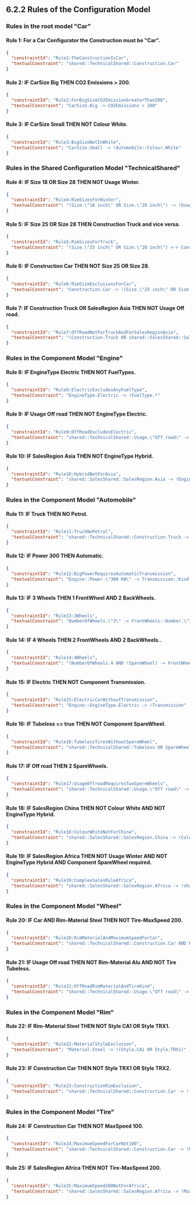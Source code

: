 <a id = "rules"></a>
## 6.2.2 Rules of the Configuration Model

### Rules in the root model "Car"

<a id = "rule1"></a>
#### Rule 1: For a Car Configurator the Construction must be "Car".

```json
{
  "constraintId": "Rule1:TheConstructionIsCar",
  "textualConstraint": "shared::TechnicalShared::Construction.Car"
}
```

<a id = "rule2"></a>
#### Rule 2: IF CarSize Big THEN CO2 Emissions > 200.

```json
{
  "constraintId": "Rule2:ForBigSizeCO2EmissionGreaterThan200",
  "textualConstraint": "CarSize.Big -> CO2Emissions > 200"
}
```

<a id = "rule3"></a>
#### Rule 3: IF CarSize Small THEN NOT Colour White.

```json
{
  "constraintId": "Rule3:BigSizeNotInWhite",
  "textualConstraint": "CarSize.Small -> !Automobile::Colour.White"
}
```

### Rules in the Shared Configuration Model "TechnicalShared"

<a id = "rule4"></a>
#### Rule 4: IF Size 18 OR Size 28 THEN NOT Usage Winter.

```json
{
  "constraintId": "Rule4:RimSizesForWinter",
  "textualConstraint": "(Size.\"18 inch\" OR Size.\"28 inch\") -> !Usage.Winter"
}
```
<a id = "rule5"></a>
#### Rule 5: IF Size 25 OR Size 28 THEN Construction Truck and vice versa.

```json
{
  "constraintId": "Rule5:RimSizesForTruck",
  "textualConstraint": "(Size.\"25 inch\" OR Size.\"28 inch\") <-> Construction.Truck"
}
```
<a id = "rule6"></a>
#### Rule 6: IF Construction Car THEN NOT Size 25 OR Size 28.

```json
{
  "constraintId": "Rule6:RimSizeExclusionsForCar",
  "textualConstraint": "Construction.Car -> !(Size.\"25 inch\" OR Size.\"28 inch\")"
}
```
<a id = "rule7"></a>
#### Rule 7: IF Construction Truck OR SalesRegion Asia THEN NOT Usage Off road.

```json
{
  "constraintId": "Rule7:OffRoadNotForTruckAndForSalesRegionAsia",
  "textualConstraint": "(Construction.Truck OR shared::SalesShared::SalesRegion.Asia)-> !Usage.\"Off road\""
}
```

### Rules in the Component Model "Engine"

<a id = "rule8"></a>
#### Rule 8: IF EngineType Electric THEN NOT FuelTypes.

```json
{
  "constraintId": "Rule8:ElectricExcludesAnyFuelType",
  "textualConstraint": "EngineType.Electric -> !FuelType.*"
}
```
<a id = "rule9"></a>
#### Rule 9: IF Usage Off road THEN NOT EngineType Electric.

```json
{
  "constraintId": "Rule9:OffRoadExcludesElectric",
  "textualConstraint": "shared::TechnicalShared::Usage.\"Off road\" -> !EngineType.Electric"
}
```
<a id = "rule10"></a>
#### Rule 10: IF SalesRegion Asia THEN NOT EngineType Hybrid.

```json
{
  "constraintId": "Rule10:HybridNotForAsia",
  "textualConstraint": "shared::SalesShared::SalesRegion.Asia -> !EngineType.Hybrid"
}
```

### Rules in the Component Model "Automobile"

<a id = "rule11"></a>
#### Rule 11: IF Truck THEN NO Petrol.

```json
{
  "constraintId": "Rule11:TruckNoPetrol",
  "textualConstraint": "shared::TechnicalShared::Construction.Truck -> !Engine::FuelType.Petrol"
}
```
<a id = "rule12"></a>
#### Rule 12: IF Power 300 THEN Automatic.

```json
{
  "constraintId": "Rule12:BigPowerRequiresAutomaticTransmission",
  "textualConstraint": "Engine::Power.\"300 KW\" -> Transmission::Kind.Automatic"
}
```
<a id = "rule13"></a>
#### Rule 13: IF 3 Wheels THEN 1 FrontWheel AND 2 BackWheels.

```json
{
  "constraintId": "Rule13:3Wheels",
  "textualConstraint": "NumberOfWheels.\"3\" -> FrontWheels::Number.\"1\" AND BackWheels::Number.\"2\""
}
```
<a id = "rule14"></a>
#### Rule 14: IF 4 Wheels THEN 2 FrontWheels AND 2 BackWheels..

```json
{
  "constraintId": "Rule14:4Wheels",
  "textualConstraint": "(NumberOfWheels.4 AND !SpareWheel) -> FrontWheels::Number.\"2\" AND BackWheels::Number.\"2\""
}
```
<a id = "rule15"></a>
#### Rule 15: IF Electric THEN NOT Component Transmission.

```json
{
  "constraintId": "Rule15:ElectricCarWithoutTransmission",
  "textualConstraint": "Engine::EngineType.Electric -> !Transmission"
}
```
<a id = "rule16"></a>
#### Rule 16: IF Tubeless == true THEN NOT Component SpareWheel.

```json
{
  "constraintId": "Rule16:TubelessTiresWithoutSpereWheel",
  "textualConstraint": "shared::TechnicalShared::Tubeless OR SpareWheel"
}
```
<a id = "rule17"></a>
#### Rule 17: IF Off road THEN 2 SpareWheels.

```json
{
  "constraintId": "Rule17:UsageOffroadRequiresTwoSpereWheels",
  "textualConstraint": "shared::TechnicalShared::Usage.\"Off road\" -> SpareWheel::Number.\"2\" AND FrontWheels::Number.\"2\" AND BackWheels::Number.\"2\""
}
```
<a id = "rule18"></a>
#### Rule 18: IF SalesRegion China THEN NOT Colour White AND NOT EngineType Hybrid.

```json
{
  "constraintId": "Rule18:ColourWhiteNotForChina",
  "textualConstraint": "shared::SalesShared::SalesRegion.China -> !Colour.White AND !Engine::EngineType.Hybrid"
}
```
<a id = "rule19"></a>
#### Rule 19: IF SalesRegion Africa THEN NOT Usage Winter AND NOT EngineType Hybrid AND Component SpareWheel required.

```json
{
  "constraintId": "Rule19:ComplexSalesRuleAfrica",
  "textualConstraint": "shared::SalesShared::SalesRegion.Africa -> !shared::TechnicalShared::Usage.Winter AND !Engine::EngineType.Hybrid AND SpareWheel == true"
}
```

### Rules in the Component Model "Wheel"

<a id = "rule20"></a>
#### Rule 20: IF Car AND Rim-Material Steel THEN NOT Tire-MaxSpeed 200.

```json
{
  "constraintId": "Rule20:RimMaterialAndMaximumSpeedForCar",
  "textualConstraint": "shared::TechnicalShared::Construction.Car AND Rim::Material.Steel -> !Tire::MaximumSpeed.\"200\""
}
```
<a id = "rule21"></a>
#### Rule 21: IF Usage Off road THEN NOT Rim-Material Alu AND NOT Tire Tubeless.

```json
{
  "constraintId": "Rule21:OffRoadRimMaterialAndTireKind",
  "textualConstraint": "shared::TechnicalShared::Usage.\"Off road\" -> !Rim::Material.Alu AND Tire::Tubeless == false"
}
```


### Rules in the Component Model "Rim"

<a id = "rule22"></a>
#### Rule 22: IF Rim-Material Steel THEN NOT Style CA1 OR Style TRX1.

```json
{
  "constraintId": "Rule22:MaterialStyleExclusion",
  "textualConstraint": "Material.Steel -> !(Style.CA1 OR Style.TRX1)"
}
```
<a id = "rule23"></a>
#### Rule 23: IF Construction Car THEN NOT Style TRX1 OR Style TRX2.

```json
{
  "constraintId": "Rule23:ConstructionRimExclusion",
  "textualConstraint": "shared::TechnicalShared::Construction.Car -> !(Style.TRX1 OR Style.TRX2)"
}
```

### Rules in the Component Model "Tire"

<a id = "rule24"></a>
#### Rule 24: IF Construction Car THEN NOT MaxSpeed 100.

```json
{
  "constraintId": "Rule24:MaximumSpeedForCarNot100",
  "textualConstraint": "shared::TechnicalShared::Construction.Car -> !MaximumSpeed.\"100\""
}
```
<a id = "rule25"></a>
#### Rule 25: IF SalesRegion Africa THEN NOT Tire-MaxSpeed 200.

```json
{
  "constraintId": "Rule25:MaximumSpeed200NotForAfrica",
  "textualConstraint": "shared::SalesShared::SalesRegion.Africa -> !MaximumSpeed.\"200\""
}
```


